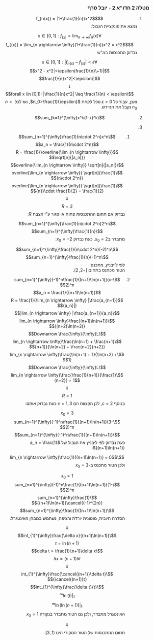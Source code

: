 <style>
    html {
        direction: rtl;
    }
    eqn, table, .katex {
        direction: ltr;
    }
</style>

### מטלה 2 חדו"א 2 - יובל סרף
1.
    $$f_{n(x)} = (1+\frac{1}{n})x^2$$
    נמצא את פונקציית הגבול:  
    
    $$\forall x \in [0,1]: f_{(x)} = \lim_{n \rightarrow \infty}f_n (x)$$
    $$f_{(x)} = \lim_{n \rightarrow \infty}(1+\frac{1}{n})x^2 = x^2$$
    נבדוק התכנסות במ"ש

    $$\forall x \in [0,1]: |f_{n(x)} - f_{(x)}|<\epsilon$$
    $$|(1+\frac{1}{n})x^2 - x^2|<\epsilon$$
    $$|\frac{1}{n}x^2|<\epsilon$$
    $$\Downarrow$$
    $$\forall x \in [0,1]: |\frac{1}{n}x^2| \leq \frac{1}{n} < \epsilon$$
    ואכן, עבור כל $\epsilon>0$ נוכל לקחת $n_0>\frac{1}{\epsilon}$, ואז לכל $n>n_0$ נקבל את הנדרש.
2.
    $$\sum_{k=1}^{\infty}x^k(1-x)^k$$
3.
    1.
        $$\sum_{n=1}^{\infty}\frac{1}{n\cdot 2^n}x^n$$
        $$a_n = \frac{1}{n\cdot 2^n}$$
        $$R = \frac{1}{\overline{\lim_{n \rightarrow \infty}} \sqrt[n]{|a_n|}}$$
        $$\overline{\lim_{n \rightarrow \infty}} \sqrt[n]{|a_n|}$$
        $$\overline{\lim_{n \rightarrow \infty}} \sqrt[n]{\frac{1}{n\cdot 2^n}}$$
        $$\overline{\lim_{n \rightarrow \infty}} \sqrt[n]{\frac{1}{n}}\cdot \frac{1}{2} = \frac{1}{2}$$
        $$\Downarrow$$
        $$R = 2$$
        נבדוק אם תחום ההתכנסות פתוח או סגור ע"י הצבת $R$: 
        
        $$\sum_{n=1}^{\infty}\frac{1}{n\cdot 2^n}2^n$$
        $$\sum_{n=1}^{\infty}\frac{1}{n}$$
        מתבדר ב$x_0 = 2$.
        כעת נבדוק $x_0 = -2$:  
   
        $$\sum_{n=1}^{\infty}\frac{1}{n\cdot 2^n}(-2)^n$$
        $$\sum_{n=1}^{\infty}\frac{1}{n}(-1)^n$$
        לפי לייבניץ, מתכנס.  
        הטור מכתנס בתחום $[-2,2)$.
    2.
        $$\sum_{n=1}^{\infty}(-1)^n\frac{1}{(n+1)\ln(n+1)}(x-2)^n$$
        $$a_n = \frac{1}{(n+1)\ln(n+1)}$$
        $$R = \frac{1}{\lim_{n \rightarrow \infty} |\frac{a_{n+1}}{a_n}|}$$
        $$\lim_{n \rightarrow \infty} |\frac{a_{n+1}}{a_n}|$$
        $$\lim_{n \rightarrow \infty}\frac{(n+1)\ln(n+1)}{(n+2)\ln(n+2)}$$
        $$\Downarrow \frac{\infty}{\infty}L$$
        $$\lim_{n \rightarrow \infty}\frac{\ln(n+1) + \frac{n+1}{n+1}}{\ln(n+2) + \frac{n+2}{n+2}}$$
        $$\lim_{n \rightarrow \infty}\frac{\ln(n+1) + 1}{\ln(n+2) + 1}$$
        $$\Downarrow \frac{\infty}{\infty}L$$
        $$\lim_{n \rightarrow \infty}\frac{\frac{1}{n+1}}{\frac{1}{n+2}} = 1$$
        $$\Downarrow$$
        $$R = 1$$
        בנוסף $c=2$, לכן הקצוות הם $x = 1,3$ כעת נבדוק אותם: 

        $$x_0 = 3$$
        $$\sum_{n=1}^{\infty}(-1)^n\frac{1}{(n+1)\ln(n+1)}(3-2)^n$$
        $$\sum_{n=1}^{\infty}(-1)^n\frac{1}{(n+1)\ln(n+1)}$$
        כעת נבדוק לפי ליבניץ את הגבול של $a_n = \frac{1}{(n+1)\ln(n+1)}$:  

        $$\lim_{n \rightarrow \infty}\frac{1}{(n+1)\ln(n+1)} = 0$$
        ולכן הטור מתכנס ב-$x_0 = 3$
        
        $$x_0 = 1$$
        $$\sum_{n=1}^{\infty}(-1)^n\frac{1}{(n+1)\ln(n+1)}(1-2)^n$$
        $$\sum_{n=1}^{\infty}\frac{1}{(n+1)\ln(n+1)}\cancel{(-1)^{2n}}$$
        $$\sum_{n=1}^{\infty}\frac{1}{(n+1)\ln(n+1)}$$
        הסדרה חיובית, מוטונית יורדת ורציפה, נשתמש במבחן האינטגרל:  

        $$\Downarrow$$
        $$\int_{1}^{\infty}\frac{\delta x}{(n+1)\ln(n+1)}$$
        $$t = \ln (n+1)$$
        $$\delta t = \frac{1}{n+1}\delta x$$
        $$\delta x = (n+1)\delta t$$
        $$\Downarrow$$
        $$\int_{1}^{\infty}\frac{\cancel{(n+1)}\delta t}{\cancel{(n+1)}t}$$
        $$\int_{1}^{\infty}\frac{\delta t}{t}$$
        $$\ln(t)|_{1}^{\infty}$$
        $$\ln(\ln(n+1))|_{1}^{\infty}$$
        האינטגרל מתבדר, ולכן גם הטור מתבדר בנקודה $x_0 = 1$

        $$\Downarrow$$
        תחום ההתכנסות של הטור המקורי הינו $(1,3]$.
        
        